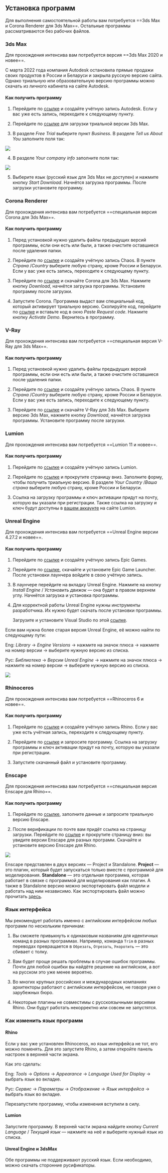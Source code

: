 ## Установка программ

Для выполнения самостоятельной работы вам потребуется ==3ds Max и Corona Renderer для 3ds Max==. Остальные программы рассматриваются без рабочих файлов.

### 3ds Max

Для прохождения интенсива вам потребуется версия ==3ds Max 2020 и новее==.

С марта 2022 года компания Autodesk остановила прямые продажи своих продуктов в России и Беларуси и закрыла русскую версию сайта. Однако триальную или образовательную версию программы можно скачать из личного кабинета на сайте Autodesk.

#### Как получить программу

1. Перейдите по [ссылке](https://accounts.autodesk.com/register) и создайте учётную запись Autodesk. Если у вас уже есть запись, переходите к следующему пункту.

2. Перейдите по [ссылке](https://www.autodesk.com/products/3ds-max/trial-intake) для загрузки триальной версии 3ds Max.

3. В разделе _Free Trial_ выберите пункт _Business_. В разделе _Tell us About You_ заполните поля так:

![](/img/AVZ_2/1649851284__D0_A1_D0_BD_D0_B8_D0_BC_D0_BE_D0_BA_20_D1_8D_D0_BA_D1_80_D0_B0_D0_BD_D0_B0_202022-04-12_20_D0_B2_2016.12.05.png)  

4. В разделе _Your company info_ заполните поля так:

![](/img/AVZ_2/1649851305__D0_A1_D0_BD_D0_B8_D0_BC_D0_BE_D0_BA_20_D1_8D_D0_BA_D1_80_D0_B0_D0_BD_D0_B0_202022-04-12_20_D0_B2_2016.12.29.png)

5. Выберите язык (русский язык для 3ds Max не доступен) и нажмите кнопку _Start Download_. Начнётся загрузка программы. После загрузки установите программу.

### Corona Renderer

Для прохождения интенсива вам потребуется ==специальная версия Corona для 3ds Max==.

#### Как получить программу

1. Перед установкой нужно удалить файлы предыдущих версий программы, если они есть или были, а также очистите оставшиеся после удаления папки.

2. Перейдите по [ссылке](https://accounts.corona-renderer.com/service_login?return_to=https%3A%2F%2Fssooauth.corona-renderer.com%2Foauth%2Fauthorize%3Fapproval_prompt%3Dauto%26client_id%3Dcorona-web%26redirect_uri%3Dhttps%253A%252F%252Fcorona-renderer.com%252Fauth%252Fcallback%26response_type%3Dcode%26scope%3Dsession-manager%2Bidentity-provider%2Busers.write%2Bentitlement-service%26state%3D4694b2b62414e71507ec9ec897152cff) и создайте учётную запись Chaos. В пункте _Страна_ /_Country_ выберите любую страну, кроме России и Беларуси. Если у вас уже есть запись, переходите к следующему пункту.

3. Перейдите по [ссылке](https://corona-renderer.com/download) и скачайте Corona для 3ds Max. Нажмите кнопку _Download_, начнётся загрузка программы. Установите программу после загрузки.

4. Запустите Corona. Программа выдаст вам специальный код, который активирует триальную версию. Скопируйте код, перейдите по [ссылке](https://corona-renderer.com/customer-zone/demo) и вставьте код в окно _Paste Request code_. Нажмите кнопку _Activate Demo_. Вернитесь в программу.

### V-Ray

Для прохождения интенсива вам потребуется ==специальная версия V-Ray для 3ds Max==.

#### Как получить программу

1. Перед установкой нужно удалить файлы предыдущих версий программы, если они есть или были, а также очистите оставшиеся после удаления папки.

2. Перейдите по [ссылке](https://accounts.chaos.com/register) и создайте учётную запись Chaos. В пункте _Страна_ /_Country_ выберите любую страну, кроме России и Беларуси. Если у вас уже есть запись, переходите к следующему пункту.

3. Перейдите по [ссылке](https://download.chaos.com/?platform=49&product=47) и скачайте V-Ray для 3ds Max. Выберите версию 3ds Max, нажмите кнопку _Download_, начнётся загрузка программы. Установите программу после загрузки.

### Lumion

Для прохождения интенсива вам потребуется ==Lumion 11 и новее==.

#### Как получить программу

1. Перейдите по [ссылке](https://identity.lumion.com/register) и создайте учётную запись Lumion.

2. Перейдите по [ссылке](https://lumion.com/free-individual-trial.html) и прокрутите страницу вниз. Заполните форму, чтобы получить триальную версию. В разделе _Your Сountry_ /_Ваша страна_ выберите любую страну, кроме России и Беларуси.

3. Ссылка на загрузку программы и ключ активации придут на почту, которую вы указали при регистрации. Также ссылка на загрузку и ключ будут доступны в [вашем аккаунте](https://account.lumion.com/licenses) на сайте Lumion.

### Unreal Engine

Для прохождения интенсива вам потребуется ==Unreal Engine версии 4.27.2 и новее==.

#### Как получить программу

1. Перейдите по [ссылке](https://www.unrealengine.com/id/register?redirect_uri=https%3A%2F%2Fwww.unrealengine.com%2Fen-US%2F&client_id=932e595bedb643d9ba56d3e1089a5c4b) и создайте учётную запись Epic Games.

2. Перейдите по [ссылке](https://store.epicgames.com/ru/download), скачайте и установите Epic Game Launcher. После установки лаунчера войдите в свою учётную запись.

3. В лаунчере перейдите на вкладку Unreal Engine. Нажмите на кнопку _Install Engine_ / _Установить движок_ — она будет в правом верхнем углу. Начнётся загрузка и установка программы.

4. Для корректной работы Unreal Engine нужны инструменты разработчика. Их нужно будет скачать после установки программы.

    Загрузите и установите Visual Studio по этой [ссылке](https://visualstudio.microsoft.com/ru/thank-you-downloading-visual-studio/?sku=Community&channel=Release&version=VS2022&source=VSLandingPage&cid=2030&passive=false).

Если вам нужна более старая версия Unreal Engine, её можно найти по следующему пути:

Eng: _Library_ → _Engine Versions_ → нажмите на значок плюса → нажмите на номер версии → выберите нужную версию из списка.

Рус: _Библиотека_ → _Версии Unreal Engine_ → нажмите на значок плюса → нажмите на номер версии → выберите нужную версию из списка.

![](/img/AVZ_2/1649851430__D0_A1_D0_BD_D0_B8_D0_BC_D0_BE_D0_BA_20_D1_8D_D0_BA_D1_80_D0_B0_D0_BD_D0_B0_202022-04-12_20_D0_B2_2016.46.40.png)

### Rhinoceros

Для прохождения интенсива вам потребуется ==Rhinoceros 6 и новее==.

#### Как получить программу

1. Перейдите по [ссылке](https://accounts.rhino3d.com/?controller=new_user_create) и создайте учётную запись Rhino. Если у вас уже есть учётная запись, переходите к следующему пункту.

2. Перейдите по [ссылке](https://www.rhino3d.com/download/rhino-for-windows/6/evaluation) и запросите программу. Ссылка на загрузку программы и ключ активации придут на почту, которую вы указали при регистрации.

3. Запустите скачанный файл и установите программу.

### Enscape

Для прохождения интенсива вам потребуется ==специальная версия Enscape для Rhino==.

#### Как получить программу

1. Перейдите по [ссылке](https://enscape3d.com/trial-14/), заполните данные и запросите триальную версию Enscape.

2. После верификации по почте вам придёт ссылка на страницу загрузки. Перейдите по [ссылке](https://enscape3d.com/trial-confirmed/) и прокрутите страницу вниз: вы увидите версии Enscape для разных программ. Скачайте и установите версию Enscape для Rhino.

![](/img/AVZ_2/1649851471__D0_A1_D0_BD_D0_B8_D0_BC_D0_BE_D0_BA_20_D1_8D_D0_BA_D1_80_D0_B0_D0_BD_D0_B0_202022-04-12_20_D0_B2_2018.15.10.png)

Enscape представлен в двух версиях — Project и Standalone. **Project** — это плагин, который будет запускаться только вместе с программой для моделирования. **Standalone** — это отдельная программа, которая работает в связке с программой для моделирования как плагин. А также в Standalone версию можно экспортировать файл модели и работать над ним независимо. Как экспортировать файл можно прочитать [здесь](https://enscape3d.com/community/blog/knowledgebase/standalone-export/).  

### Язык интерфейса

Мы рекомендует работать именно с английским интерфейсом любых программ по нескольким причинам:

1. Вы сможете привыкнуть к одинаковым названиям для идентичных команд в разных программах. Например, команда `Trim` в разных переводах превращается в `Обрезать`, `Отрезать`, `Укоротить` — это сбивает с толку.

2. Вам будет проще решать проблемы в случае ошибок программы. Почти для любой ошибки вы найдёте решение на английском, а вот на русском это уже менее вероятно.

3. Во многих крупных российских и международных компаниях архитекторы работают с английским интерфейсом, не говоря уже о зарубежных бюро.

4. Некоторые плагины не совместимы с русскоязычными версиями Rhino. Они будут работать некорректно или совсем не запустятся.

### Как изменить язык программ

#### Rhino

Если у вас уже установлен Rhinoceros, но язык интерфейса не тот, его можно поменять. Для это запустите Rhino, а затем откройте панель настроек в верхней части экрана.

Как это сделать:

Eng: _Tools_ → _Options_ → _Appearance_ → _Language Used for Display_ → выбрать язык во вкладке.

Рус: _Сервис_ → _Параметры_ → _Отображение_ → _Язык интерфейса_ → выбрать язык во вкладке.

Перезапустите программу, чтобы изменения вступили в силу.

#### Lumion

Запустите программу. В верхней части экрана найдите кнопку _Current Language_ / _Текущий язык_ — нажмите на неё и выберите нужный язык из списка.

#### Unreal Engine и 3dsMax

Обе программы не поддерживают русский язык. Если необходимо, можно скачать сторонние русификаторы.
